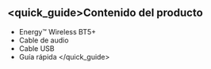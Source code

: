 <quick_guide>Contenido del producto
------------
* Energy™ Wireless BT5+ 
* Cable de audio
* Cable USB
* Guía rápida
</quick_guide>
